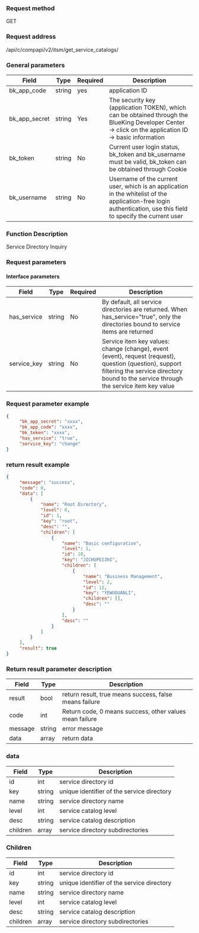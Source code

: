 ### Request method

GET


### Request address

/api/c/compapi/v2/itsm/get_service_catalogs/


### General parameters

| Field | Type | Required | Description |
|-----------|------------|--------|------------|
| bk_app_code | string | yes | application ID |
| bk_app_secret| string | Yes | The security key (application TOKEN), which can be obtained through the BlueKing Developer Center -> click on the application ID -> basic information |
| bk_token | string | No | Current user login status, bk_token and bk_username must be valid, bk_token can be obtained through Cookie |
| bk_username | string | No | Username of the current user, which is an application in the whitelist of the application-free login authentication, use this field to specify the current user |


### Function Description

Service Directory Inquiry

### Request parameters



#### Interface parameters

| Field | Type | Required | Description |
| --- | --- | --- | --- |
| has_service | string | No | By default, all service directories are returned. When has_service="true", only the directories bound to service items are returned |
| service_key | string | No | Service item key values: change (change), event (event), request (request), question (question), support filtering the service directory bound to the service through the service item key value |


### Request parameter example

```json
{
     "bk_app_secret": "xxxx",
     "bk_app_code": "xxxx",
     "bk_token": "xxxx",
     "has_service": "true",
     "service_key": "change"
}
```

### return result example

```json
{
     "message": "success",
     "code": 0,
     "data": [
         {
             "name": "Root Directory",
             "level": 0,
             "id": 1,
             "key": "root",
             "desc": "",
             "children": [
                 {
                     "name": "Basic configuration",
                     "level": 1,
                     "id": 10,
                     "key": "JICHUPEIZHI",
                     "children": [
                         {
                             "name": "Business Management",
                             "level": 2,
                             "id": 12,
                             "key": "YEWUGUANLI",
                             "children": [],
                             "desc": ""
                         }
                     ],
                     "desc": ""
                 }
             ]
         }
     ],
     "result": true
}
```

### Return result parameter description

| Field | Type | Description |
| ------- | ------ | --------------------- |
| result | bool | return result, true means success, false means failure |
| code | int | Return code, 0 means success, other values mean failure |
| message | string | error message |
| data | array | return data |

### data
| Field | Type | Description |
| ------- | ------ | --------------------- |
| id | int | service directory id |
| key | string | unique identifier of the service directory |
| name | string | service directory name |
| level | int | service catalog level |
| desc | string | service catalog description |
| children | array | service directory subdirectories |

### Children
| Field | Type | Description |
| ------- | ------ | --------------------- |
| id | int | service directory id |
| key | string | unique identifier of the service directory |
| name | string | service directory name |
| level | int | service catalog level |
| desc | string | service catalog description |
| children | array | service directory subdirectories |